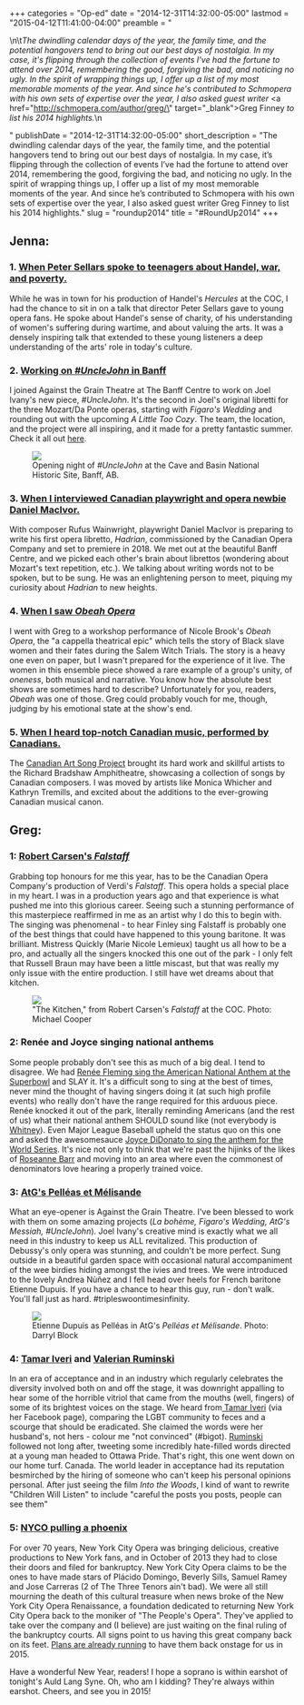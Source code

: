+++
categories = "Op-ed"
date = "2014-12-31T14:32:00-05:00"
lastmod = "2015-04-12T11:41:00-04:00"
preamble = "<p>\n\t<em>The dwindling calendar days of the year, the family time, and the potential hangovers tend to bring out our best days of nostalgia. In my case, it's flipping through the collection of events I've had the fortune to attend over 2014, remembering the good, forgiving the bad, and noticing no ugly. In the spirit of wrapping things up, I offer up a list of my most memorable moments of the year. And since he's contributed to Schmopera with his own sets of expertise over the year, I also asked guest writer </em><a href=\"http://schmopera.com/author/greg/\" target=\"_blank\">Greg Finney</a><em> to list his 2014 highlights.</em>\n</p>"
publishDate = "2014-12-31T14:32:00-05:00"
short_description = "The dwindling calendar days of the year, the family time, and the potential hangovers tend to bring out our best days of nostalgia. In my case, it’s flipping through the collection of events I’ve had the fortune to attend over 2014, remembering the good, forgiving the bad, and noticing no ugly. In the spirit of wrapping things up, I offer up a list of my most memorable moments of the year. And since he’s contributed to Schmopera with his own sets of expertise over the year, I also asked guest writer Greg Finney to list his 2014 highlights."
slug = "roundup2014"
title = "#RoundUp2014"
+++

<h2>Jenna:<br>
</h2>
<h3>1. <a href="/peter-sellars-all-my-subtexts-were-understatements/" target="_blank">When Peter Sellars spoke to teenagers about Handel, war, and poverty.</a></h3>
<p>
	While he was in town for his production of Handel's <em>Hercules</em> at the COC, I had the chance to sit in on a talk that director Peter Sellars gave to young opera fans. He spoke about Handel's sense of charity, of his understanding of women's suffering during wartime, and about valuing the arts. It was a densely inspiring talk that extended to these young listeners a deep understanding of the arts' role in today's culture.
</p>
<h3>2. <a href="http://atg.schmopera.com/" target="_blank">Working on <em>#UncleJohn </em>in Banff</a></h3>
<p>
	I joined Against the Grain Theatre at The Banff Centre to work on Joel Ivany's new piece, <em>#UncleJohn</em>. It's the second in Joel's original libretti for the three Mozart/Da Ponte operas, starting with <em>Figaro's Wedding</em> and rounding out with the upcoming <i>A Little Too Cozy</i>. The team, the location, and the project were all inspiring, and it made for a pretty fantastic summer. Check it all out <a href="http://atg.schmopera.com/" target="_blank">here</a>.
</p>
<figure data-type="image"><a href="/webhook-uploads/1428852952958/IMG_20140801_211740.jpg"><img data-resize-src="http://lh3.googleusercontent.com/ul41doval_wJ3ow36zXD25LS_W1VmXDYt8DjKFt4U_hqApRIYdkoH1byoIssECygmEuTuj8coyGJ3SLgzjYRKLzAz1bldA" src="http://lh3.googleusercontent.com/ul41doval_wJ3ow36zXD25LS_W1VmXDYt8DjKFt4U_hqApRIYdkoH1byoIssECygmEuTuj8coyGJ3SLgzjYRKLzAz1bldA=s1200"></a><figcaption>Opening night of <em>#UncleJohn</em> at the Cave and Basin National Historic Site, Banff, AB.</figcaption></figure>
<h3>3. <a href="/daniel-macivor-a-playwright-talks-opera/" target="_blank">When I interviewed Canadian playwright and opera newbie Daniel MacIvor.</a></h3>
<p>
	With composer Rufus Wainwright, playwright Daniel MacIvor is preparing to write his first opera libretto, <em>Hadrian</em>, commissioned by the Canadian Opera Company and set to premiere in 2018. We met out at the beautiful Banff Centre, and we picked each other's brain about librettos (wondering about Mozart's text repetition, etc.). We talking about writing words not to be spoken, but to be sung. He was an enlightening person to meet, piquing my curiosity about <em>Hadrian</em> to new heights.
</p>
<h3>4. <a href="/nicole-brooks-on-obeah-opera/" target="_blank">When I saw <em>Obeah Opera</em></a></h3>
<p>
	I went with Greg to a workshop performance of Nicole Brook's <em>Obeah Opera</em>, the "a cappella theatrical epic" which tells the story of Black slave women and their fates during the Salem Witch Trials. The story is a heavy one even on paper, but I wasn't prepared for the experience of it live. The women in this ensemble piece showed a rare example of a group's unity, of <em>oneness</em>, both musical and narrative. You know how the absolute best shows are sometimes hard to describe? Unfortunately for you, readers, <em>Obeah</em> was one of those. Greg could probably vouch for me, though, judging by his emotional state at the show's end.
</p>
<h3>5. <a href="/go-canada/" target="_blank">When I heard top-notch Canadian music, performed by Canadians.</a></h3>
<p>
	The <a href="http://www.canadianartsongproject.ca/" target="_blank">Canadian Art Song Project</a> brought its hard work and skillful artists to the Richard Bradshaw Amphitheatre, showcasing a collection of songs by Canadian composers. I was moved by artists like Monica Whicher and Kathryn Tremills, and excited about the additions to the ever-growing Canadian musical canon.
</p>
<h2></h2>
<h2><strong>Greg:</strong></h2>
<h3 class="p1"><span class="s1">1: <a href="/falstaff-he-saidshe-said/" target="_blank">Robert Carsen's <em>Falstaff</em></a></span></h3>
<p class="p1">
	<span class="s1">Grabbing top honours for me this year, has to be the Canadian Opera Company's production of Verdi's <em>Falstaff</em>. This opera holds a special place in my heart. I was in a production years ago and that experience is what pushed me into this glorious career. Seeing such a stunning performance of this masterpiece reaffirmed in me as an artist why I do this to begin with. The singing was phenomenal - to hear Finley sing Falstaff is probably one of the best things that could have happened to this young baritone. It was brilliant. Mistress Quickly (Marie Nicole Lemieux) taught us all how to be a pro, and actually all the singers knocked this one out of the park - I only felt that Russell Braun may have been a little miscast, but that was really my only issue with the entire production. I still have wet dreams about that kitchen. </span>
</p>
<figure data-type="image"><a href="/webhook-uploads/1428853035735/Falstaff-MC-0733R.jpg"><img data-resize-src="http://lh3.googleusercontent.com/K0EztgekyKpPTeOmSAvOwZTSd6-U0rLdQPK5ksBkte28f-LpCk-2cAdVlSqC4L-SmjYwVakSMmsIuoOxCel4EeuXBFXgeQ" src="http://lh3.googleusercontent.com/K0EztgekyKpPTeOmSAvOwZTSd6-U0rLdQPK5ksBkte28f-LpCk-2cAdVlSqC4L-SmjYwVakSMmsIuoOxCel4EeuXBFXgeQ=s1200"></a><figcaption>"The Kitchen," from Robert Carsen's <em>Falstaff</em> at the COC. Photo: Michael Cooper</figcaption></figure>
<h3 class="p1"><span class="s1">2: Renée and Joyce singing national anthems</span></h3>
<p class="p1">
	<span class="s1">Some people probably don't see this as much of a big deal. I tend to disagree. We had <a href="http://www.youtube.com/watch?v=7etXoNrwP8c" target="_blank">Renée Fleming sing the American National Anthem at the Superbowl</a> and SLAY it. It's a difficult song to sing at the best of times, never mind the thought of having singers doing it (at such high profile events) who really don't have the range required for this arduous piece. Renée knocked it out of the park, literally reminding Americans (and the rest of us) what their national anthem SHOULD sound like (not everybody is <a href="https://www.youtube.com/watch?v=N_lCmBvYMRs"><span class="s2">Whitney</span></a>). Even Major League Baseball upheld the status quo on this one and asked the awesomesauce <a href="http://www.youtube.com/watch?v=ciDE-3p4hNQ" target="_blank">Joyce DiDonato to sing the anthem for the World Series</a>. It's nice not only to think that we're past the hijinks of the likes of <a href="https://www.youtube.com/watch?v=SkhbpeL-8sY"><span class="s2">Roseanne Barr</span></a> and moving into an area where even the commonest of denominators love hearing a properly trained voice.</span>
</p>
<h3 class="p1"><span class="s1">3: <a href="/in-review-pelleas-et-melisande/" target="_blank">AtG's Pelléas et Mélisande</a></span></h3>
<p class="p1">
	<span class="s1">What an eye-opener is Against the Grain Theatre. I've been blessed to work with them on some amazing projects (<em>La bohème, Figaro's Wedding, AtG's Messiah, #UncleJohn</em>). Joel Ivany's creative mind is exactly what we all need in this industry to keep us ALL revitalized. This production of Debussy's only opera was stunning, and couldn't be more perfect. Sung outside in a beautiful garden space with occasional natural accompaniment of the wee birdies hiding amongst the ivies and trees. We were introduced to the lovely Andrea Nùñez and I fell head over heels for French baritone Etienne Dupuis. If you have a chance to hear this guy, run - don't walk. You'll fall just as hard. #tripleswoontimesinfinity.</span>
</p>
<figure data-type="image"><a href="/webhook-uploads/1428853130519/blockd-2869.jpg"><img data-resize-src="http://lh3.googleusercontent.com/UazpYiJ0AW9MWyOTR56fNGP0a6c6e_s7vzdxKmiE2VSTYXzr0WrboAhWaZHbYFmYj-v78Hum5jiQQ9k4xFs2K2LTDGM" src="http://lh3.googleusercontent.com/UazpYiJ0AW9MWyOTR56fNGP0a6c6e_s7vzdxKmiE2VSTYXzr0WrboAhWaZHbYFmYj-v78Hum5jiQQ9k4xFs2K2LTDGM=s1200"></a><figcaption>Etienne Dupuis as Pelléas in AtG's <em>Pelléas et Mélisande</em>. Photo: Darryl Block</figcaption></figure>
<h3 class="p1"></h3>
<h3 class="p1"><span class="s1">4: <a href="/desdemona-down/" target="_blank">Tamar Iveri</a> and <a href="/valerian-ruminski-or-those-who-forget-the-past-are-doomed-to-repeat-it/" target="_blank">Valerian Ruminski</a></span></h3>
<p class="p1">
	<span class="s1">In an era of acceptance and in an industry which regularly celebrates the diversity involved both on and off the stage, it was downright appalling to hear some of the horrible vitriol that came from the mouths (well, fingers) of some of its brightest voices on the stage. We heard from<a href="/may-she-never-work-again/" target="_blank"> Tamar Iveri</a> (via her Facebook page), comparing the LGBT community to feces and a scourge that should be eradicated. She claimed the words were her husband's, not hers - colour me "not convinced" (#bigot). <a href="/valerian-ruminski-or-those-who-forget-the-past-are-doomed-to-repeat-it/" target="_blank">Ruminski</a> followed not long after, tweeting some incredibly hate-filled words directed at a young man headed to Ottawa Pride. That's right, this one went down on our home turf. Canada. The world leader in acceptance had its reputation besmirched by the hiring of someone who can't keep his personal opinions personal. After just seeing the film <em>Into the Woods</em>, I kind of want to rewrite "Children Will Listen" to include "careful the posts you posts, people can see them"</span>
</p>
<h3 class="p1"><span class="s1">5: <a href="http://www.nycorenaissance.com/" target="_blank">NYCO pulling a phoenix</a></span></h3>
<p class="p1">
	<span class="s1">For over 70 years, New York City Opera was bringing delicious, creative productions to New York fans, and in October of 2013 they had to close their doors and filed for bankruptcy. New York City Opera claims to be the ones to have made stars of Plácido Domingo, Beverly Sills, Samuel Ramey and Jose Carreras (2 of The Three Tenors ain't bad). We were all still mourning the death of this cultural treasure when news broke of the New York City Opera Renaissance, a foundation dedicated to returning New York City Opera back to the moniker of "The People's Opera". They've applied to take over the company and (I believe) are just waiting on the final ruling of the bankruptcy courts. All signs point to us having this great company back on its feet. <a href="http://www.nycorenaissance.com/"><span class="s2">Plans are already running</span></a> to have them back onstage for us in 2015. </span>
</p>
<p class="p1 intro">
	Have a wonderful New Year, readers! I hope a soprano is within earshot of tonight's Auld Lang Syne. Oh, who am I kidding? They're always within earshot. Cheers, and see you in 2015!
</p>
